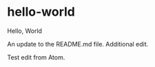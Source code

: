 # hello-world
Hello, World

An update to the README.md file. Additional edit.

Test edit from Atom.
